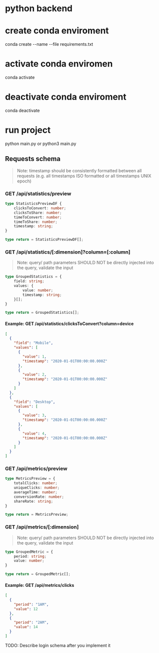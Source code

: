 # python backend

# create conda enviroment

conda create --name <envname> --file requirements.txt

# activate conda enviromen

conda activate <envname>

# deactivate conda enviroment

conda deactivate

# run project

python main.py or python3 main.py

## Requests schema

> Note: timestamp should be consistently formatted between all requests
> (e.g. all timestamps ISO formatted or all timestamps UNIX epoch)

### GET /api/statistics/preview

```ts
type StatisticsPreviewDF {
    clicksToConvert: number;
    clicksToShare: number;
    timeToConvert: number;
    timeToShare: number;
    timestamp: string;
}

type return = StatisticsPreviewDF[];
```

### GET /api/statistics/[:dimension]?column=[:column]

> Note: query/ path parameters SHOULD NOT be directly injected into the query, validate the input

```ts
type GroupedStatistics = {
    field: string;
    values: {
        value: number;
        timestamp: string;
    }[];
}

type return = GroupedStatistics[];
```

#### Example: GET /api/statistics/clicksToConvert?column=device

```json
[
  {
    "field": "Mobile",
    "values": [
      {
        "value": 1,
        "timestamp": "2020-01-01T00:00:00.000Z"
      },
      {
        "value": 2,
        "timestamp": "2020-01-01T00:00:00.000Z"
      }
    ]
  },
  {
    "field": "Desktop",
    "values": [
      {
        "value": 3,
        "timestamp": "2020-01-01T00:00:00.000Z"
      },
      {
        "value": 4,
        "timestamp": "2020-01-01T00:00:00.000Z"
      }
    ]
  }
]
```

### GET /api/metrics/preview

```ts
type MetricsPreview = {
    totalClicks: number;
    uniqueClicks: number;
    averageTime: number;
    conversionRate: number;
    shareRate: string;
}

type return = MetricsPreview;
```

### GET /api/metrics/[:dimension]

> Note: query/ path parameters SHOULD NOT be directly injected into the query, validate the input

```ts
type GroupedMetric = {
    period: string;
    value: number;
}

type return = GroupedMetric[];
```

#### Example: GET /api/metrics/clicks

```json
[
  {
    "period": "1AM",
    "value": 12
  },
  {
    "period": "2AM",
    "value": 14
  }
]
```

TODO: Describe login schema after you implement it
